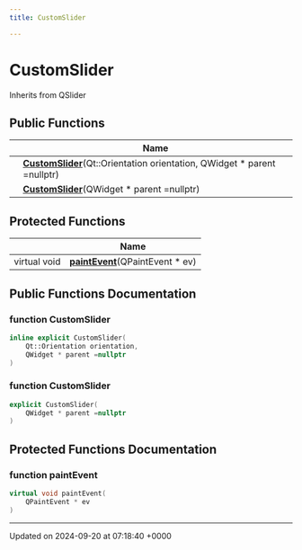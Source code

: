 ```yaml
---
title: CustomSlider

---
```


# CustomSlider





Inherits from QSlider

## Public Functions

|                | Name           |
| -------------- | -------------- |
| | **[CustomSlider](../Classes/classCustomSlider.md#function-customslider)**(Qt::Orientation orientation, QWidget * parent =nullptr) |
| | **[CustomSlider](../Classes/classCustomSlider.md#function-customslider)**(QWidget * parent =nullptr) |

## Protected Functions

|                | Name           |
| -------------- | -------------- |
| virtual void | **[paintEvent](../Classes/classCustomSlider.md#function-paintevent)**(QPaintEvent * ev) |

## Public Functions Documentation

### function CustomSlider

```cpp
inline explicit CustomSlider(
    Qt::Orientation orientation,
    QWidget * parent =nullptr
)
```


### function CustomSlider

```cpp
explicit CustomSlider(
    QWidget * parent =nullptr
)
```


## Protected Functions Documentation

### function paintEvent

```cpp
virtual void paintEvent(
    QPaintEvent * ev
)
```


-------------------------------

Updated on 2024-09-20 at 07:18:40 +0000